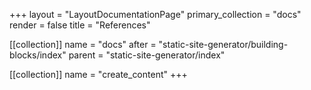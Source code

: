 +++
layout = "LayoutDocumentationPage"
primary_collection = "docs"
render = false
title = "References"

[[collection]]
name = "docs"
after = "static-site-generator/building-blocks/index"
parent = "static-site-generator/index"

[[collection]]
name = "create_content"
+++
